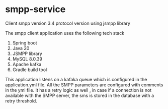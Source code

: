 # smpp-service
Client smpp version 3.4 protocol version using jsmpp library 

The smpp client application uses the following tech stack

1. Spring boot
2. Java 20
3. JSMPP library
4. MySQL 8.0.39
5. Apache kafka
6. Gradle build tool

This application listens on a kafaka queue which is configured in the application.yml file. All the SMPP parameters are configured with comments in the yml file. It has a retry logic as well , in case if a connection is not available with the SMPP server, the sms is stored in the database with a retry threshold.





